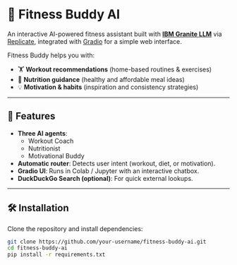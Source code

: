 # 💪 Fitness Buddy AI  

An interactive AI-powered fitness assistant built with **[IBM Granite LLM](https://replicate.com/ibm-granite/granite-3.3-8b-instruct)** via [Replicate](https://replicate.com/), integrated with [Gradio](https://www.gradio.app/) for a simple web interface.  

Fitness Buddy helps you with:  
- 🏋️ **Workout recommendations** (home-based routines & exercises)  
- 🍎 **Nutrition guidance** (healthy and affordable meal ideas)  
- 💡 **Motivation & habits** (inspiration and consistency strategies)  

---

## 🚀 Features
- **Three AI agents**:
  - Workout Coach
  - Nutritionist
  - Motivational Buddy  
- **Automatic router**: Detects user intent (workout, diet, or motivation).  
- **Gradio UI**: Runs in Colab / Jupyter with an interactive chatbox.  
- **DuckDuckGo Search (optional)**: For quick external lookups.  

---

## 🛠️ Installation  

Clone the repository and install dependencies:  

```bash
git clone https://github.com/your-username/fitness-buddy-ai.git
cd fitness-buddy-ai
pip install -r requirements.txt
